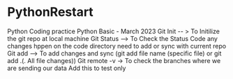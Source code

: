 # PythonRestart
Python Coding practice
Python Basic - March 2023
Git Init -- > To Initilize the git repo at local machine 
Git Status --> To Check the Status Code any changes hppen on the code directory need to add or sync with current repo
Git add --> To add changes and sync (git add file name (specific file) or git add .(. All file changes))
Git remote -v -> To check the branches where we are sending our data 
Add this to test only